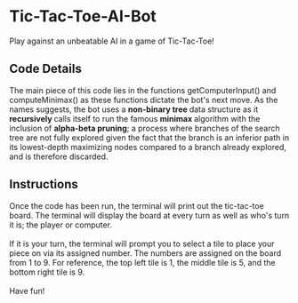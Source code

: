 <h1> Tic-Tac-Toe-AI-Bot </h1>
Play against an unbeatable AI in a game of Tic-Tac-Toe!

<h2> Code Details </h2>
The main piece of this code lies in the functions getComputerInput() and computeMinimax() as these functions dictate the bot's next move. As the names suggests, the bot uses a <b> non-binary tree </b> data structure as it <b> recursively </b> calls itself to run the famous <b> minimax </b> algorithm with the inclusion of <b> alpha-beta pruning</b>; a process where branches of the search tree are not fully explored given the fact that the branch is an inferior path in its lowest-depth maximizing nodes compared to a branch already explored, and is therefore discarded.

<h2> Instructions </h2>
<div> Once the code has been run, the terminal will print out the tic-tac-toe board. The terminal will display the board at every turn as well as who's turn it is; the player or computer. </div>
<br>
<div> If it is your turn, the terminal will prompt you to select a tile to place your piece on via its assigned number. The numbers are assigned on the board from 1 to 9. For reference, the top left tile is 1, the middle tile is 5, and the bottom right tile is 9.</div> 
<br>
<div> Have fun! </div>



